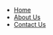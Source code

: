 <html>  
<head>  
<title>About</title>  
</head>

<body>
<nav>
<ul>
<li><a href="#home">Home</a></li>
<li><a href="https://github.com/N-P27/Webpage---Webdev.-Sem-1/blob/e2bec183b5d410c9231929c62d9d96dca4f6fdaf/README.md">About Us</a></li> 
<li><a href="https://github.com/N-P27/Webpage---Webdev.-Sem-1/blob/Contact/README.md#L5C14">Contact Us</a></li> 
</ul>
</nav>

<!-- Rest of your web page content goes here -->

</body>

<html/>

